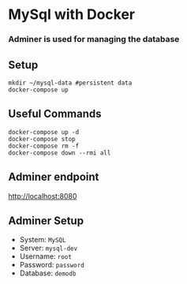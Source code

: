# MySql with Docker

### Adminer is used for managing the database

## Setup 
```$xslt
mkdir ~/mysql-data #persistent data
docker-compose up
```

## Useful Commands
```$xslt
docker-compose up -d
docker-compose stop
docker-compose rm -f
docker-compose down --rmi all
```

## Adminer endpoint 
[http://localhost:8080](http://localhost:8080)

## Adminer Setup
- System: `MySQL`
- Server: `mysql-dev`
- Username: `root`
- Password: `password`
- Database: `demodb` 


